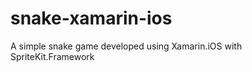 snake-xamarin-ios
=================

A simple snake game developed using Xamarin.iOS with SpriteKit.Framework
